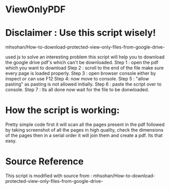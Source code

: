 # ViewOnlyPDF


# Disclaimer : Use this script wisely!

mhsohan/How-to-download-protected-view-only-files-from-google-drive-

used js to solve an interesting problem
this script will help you to download the google drive pdf's which can't be downloaded.
Step 1 : open the pdf which you want to download 
Step 2 : scroll to the end of the file make sure every page is loaded properly.
Step 3 : open browser console either by inspect or can use F12
Step 4: now move to console.
Step 5 : "allow pasting" as pasting is not allowed initially.
Step 6 : paste the script over to console.
Step 7 : Its all done now wait for the file to be donwloaded.



# How the script is working: 
Pretty simple code first it will scan all the pages present in the pdf followed by taking screenshot of all the pages in high quality, check the dimensions of the pages then in a serial order it will join them and create a pdf. 
Its that easy.

# Source Reference
This script is modified with source from :
mhsohan/How-to-download-protected-view-only-files-from-google-drive-
